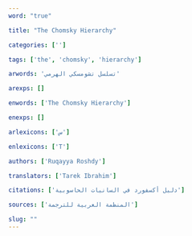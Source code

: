 ```yaml
---
word: "true"

title: "The Chomsky Hierarchy"

categories: ['']

tags: ['the', 'chomsky', 'hierarchy']

arwords: 'تسلسل تشومسكي الهرمي'

arexps: []

enwords: ['The Chomsky Hierarchy']

enexps: []

arlexicons: ['س']

enlexicons: ['T']

authors: ['Ruqayya Roshdy']

translators: ['Tarek Ibrahim']

citations: ['دليل أكسفورد في السانيات الحاسوبية']

sources: ['المنظمة العربية للترجمة']

slug: ""
---
```

